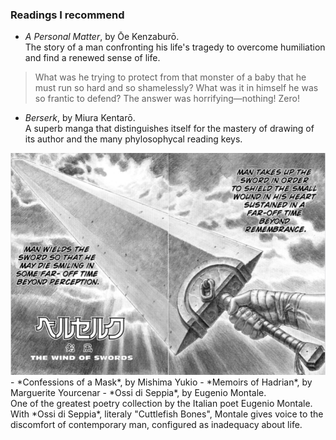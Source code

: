 ### Readings I recommend

- *A Personal Matter*, by Ōe Kenzaburō.<br>
The story of a man confronting his life's tragedy to overcome humiliation and find a renewed sense of life.
> What was he trying to protect from that monster of a baby that he must run so hard and so shamelessly? What was it in himself he was so frantic to defend? The answer was horrifying—nothing! Zero!
- *Berserk*, by Miura Kentarō.<br>
A superb manga that distinguishes itself for the mastery of drawing of its author and the many phylosophycal reading keys.
<img src="/assets/IMG_0131.jpg">
- *Confessions of a Mask*, by Mishima Yukio
- *Memoirs of Hadrian*, by Marguerite Yourcenar
- *Ossi di Seppia*, by Eugenio Montale.<br>
One of the greatest poetry collection by the Italian poet Eugenio Montale. With *Ossi di Seppia*, literaly "Cuttlefish Bones", Montale gives voice to the discomfort of contemporary man, configured as inadequacy about life.

